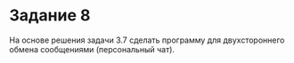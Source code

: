 # Задание 8
На основе решения задачи 3.7 сделать
программу для двухстороннего обмена сообщениями
(персональный чат).
